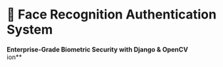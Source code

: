 # **👤 Face Recognition Authentication System**  
**Enterprise-Grade Biometric Security with Django & OpenCV**  
ion**  

